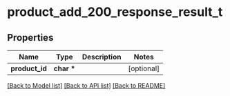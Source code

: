 # product_add_200_response_result_t

## Properties
Name | Type | Description | Notes
------------ | ------------- | ------------- | -------------
**product_id** | **char \*** |  | [optional] 

[[Back to Model list]](../README.md#documentation-for-models) [[Back to API list]](../README.md#documentation-for-api-endpoints) [[Back to README]](../README.md)


